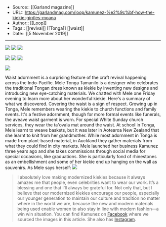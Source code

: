 ﻿
  * Source:: [[Garland magazine]]
  * URL:: https://garlandmag.com/loop/kamunez-%e2%9c%bf-how-the-kiekie-girdles-moana
  * Author:: [[Loop]]
  * Tags:: [[revival]] [[Tonga]] [[waist]]
  * Date:: [[5 November 2019]]


* * *
[![](https://garlandmag.com/wp-content/uploads/2019/11/14560160_1088989054470376_2914381550480198559_o-1024x683.jpg)](https://garlandmag.com/wp-content/uploads/2019/11/14560160_1088989054470376_2914381550480198559_o.jpg)
[![](https://garlandmag.com/wp-content/uploads/2019/11/51866030_2005749442794328_6565050600780726272_n.jpg)](https://garlandmag.com/wp-content/uploads/2019/11/51866030_2005749442794328_6565050600780726272_n.jpg)
[![](https://garlandmag.com/wp-content/uploads/2019/11/66162113_2227742710594999_8338658621269213184_n.jpg)](https://garlandmag.com/wp-content/uploads/2019/11/66162113_2227742710594999_8338658621269213184_n.jpg)
  

[![](https://garlandmag.com/wp-content/uploads/2019/11/14567630_1088989367803678_8665327229555129267_o-1024x683.jpg)](https://garlandmag.com/wp-content/uploads/2019/11/14567630_1088989367803678_8665327229555129267_o.jpg)
[![](https://garlandmag.com/wp-content/uploads/2019/11/18767478_1318935728142373_1825460825862758431_n.jpg)](https://garlandmag.com/wp-content/uploads/2019/11/18767478_1318935728142373_1825460825862758431_n.jpg)
[![](https://garlandmag.com/wp-content/uploads/2019/11/60131290_2123871067648831_6068180879576924160_o-1024x797.jpg)](https://garlandmag.com/wp-content/uploads/2019/11/60131290_2123871067648831_6068180879576924160_o.jpg)
  

[![](https://garlandmag.com/wp-content/uploads/2019/11/51593829_2002943523074920_8698469785664487424_n.jpg)](https://garlandmag.com/wp-content/uploads/2019/11/51593829_2002943523074920_8698469785664487424_n.jpg)
  

Waist adornment is a surprising feature of the craft revival happening across the Indo-Pacific. Mele Tonga Tamanilo is a designer who celebrates the traditional Tongan dress known as kiekie by inventing new designs and introducing new eye-catching materials.
We chatted with Mele one Friday evening to learn more about her wonderful kiekie. Here's a summary of what we discovered.
Covering the waist is a sign of respect. Growing up in Tonga, Mele remembers wearing the kiekie to church functions and family events. It's a festive adornment, though for more formal events like funerals, the aveave waist garment is worn. For special White Sunday church services, they wear the ta'ovala mat around the waist.
At school in Tonga, Mele learnt to weave baskets, but it was later in Aotearoa New Zealand that she learnt to knit from her grandmother. While most adornment in Tonga is made from plant-based material, in Auckland they gather materials from what they could find in city markets.
Mele launched her business Kamunez three years ago and she takes commissions through social media for special occasions, like graduations. She is particularly fond of rhinestones as an embellishment and some of her kiekie end up hanging on the wall as souvenirs.
As Mele says herself:
![](https://garlandmag.com/wp-content/uploads/2019/11/75472887_2429792340624833_6779662445750255616_n-244x300.jpg)
> I absolutely love making modernized kiekies because it always amazes me that people, even celebrities want to wear our work. It’s a blessing and one that I’ll always be grateful for. Not only that, but I believe that our modernized kiekies encourage our people, especially our younger generation to maintain our culture and tradition no matter where in the world we are, because the new and modern materials being used enable women to also stay in line with modern fashion—a win win situation.
You can find Kamunez on [Facebook](https://www.facebook.com/kanumez) where we sourced the images in this article. She also has [Instagram](https://www.instagram.com/kanumez).
 
 
 
